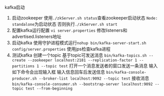 kafka启动
1. 启动zookeeper
使用`./zkServer.sh status`查看zookeeper启动状态 `Node: standalone`为启动状态 否则执行`./zkServer.sh start`
2. 配置kafka运行配置
`vi server.properties` 修改listeners和advertised.listeners地址
3. 启动kafka
使用守护进程模式运行`nohup bin/kafka-server-start.sh config/server.properties`
使用jps检查kafka进程
4. 测试kafka
创建一个topic 基于topic可发送消息
`bin/kafka-topics.sh --create --zookeeper localhost:2181 --replication-factor 1 --partitions 1 --topic test`
打开一个消息发送者的窗口发送一条消息 输入如下命令会出现输入框 输入信息回车后发送信息
`bin/kafka-console-producer.sh --broker-list localhost:9092 --topic test`
接收消息
`bin/kafka-console-consumer.sh --bootstrap-server localhost:9092 --topic test --from-beginning`